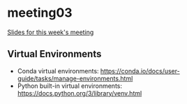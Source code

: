 # meeting03
[Slides for this week's meeting](https://docs.google.com/presentation/d/1Vc4aq-Gkwd7xKBFX2C9tqlptBCBlFEqfq8j2VmzI-nk/edit?usp=sharing)

## Virtual Environments
- Conda virtual environments: https://conda.io/docs/user-guide/tasks/manage-environments.html
- Python built-in virtual environments: https://docs.python.org/3/library/venv.html
